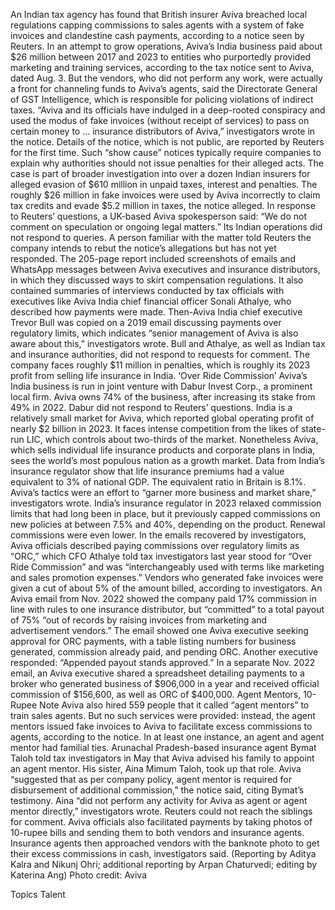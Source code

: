 An Indian tax agency has found that British insurer Aviva breached local regulations capping commissions to sales agents with a system of fake invoices and clandestine cash payments, according to a notice seen by Reuters.
In an attempt to grow operations, Aviva’s India business paid about $26 million between 2017 and 2023 to entities who purportedly provided marketing and training services, according to the tax notice sent to Aviva, dated Aug. 3.
But the vendors, who did not perform any work, were actually a front for channeling funds to Aviva’s agents, said the Directorate General of GST Intelligence, which is responsible for policing violations of indirect taxes.
“Aviva and its officials have indulged in a deep-rooted conspiracy and used the modus of fake invoices (without receipt of services) to pass on certain money to … insurance distributors of Aviva,” investigators wrote in the notice.
Details of the notice, which is not public, are reported by Reuters for the first time. Such “show cause” notices typically require companies to explain why authorities should not issue penalties for their alleged acts.
The case is part of broader investigation into over a dozen Indian insurers for alleged evasion of $610 million in unpaid taxes, interest and penalties. The roughly $26 million in fake invoices were used by Aviva incorrectly to claim tax credits and evade $5.2 million in taxes, the notice alleged.
In response to Reuters’ questions, a UK-based Aviva spokesperson said: “We do not comment on speculation or ongoing legal matters.”
Its Indian operations did not respond to queries. A person familiar with the matter told Reuters the company intends to rebut the notice’s allegations but has not yet responded.
The 205-page report included screenshots of emails and WhatsApp messages between Aviva executives and insurance distributors, in which they discussed ways to skirt compensation regulations. It also contained summaries of interviews conducted by tax officials with executives like Aviva India chief financial officer Sonali Athalye, who described how payments were made.
Then-Aviva India chief executive Trevor Bull was copied on a 2019 email discussing payments over regulatory limits, which indicates “senior management of Aviva is also aware about this,” investigators wrote.
Bull and Athalye, as well as Indian tax and insurance authorities, did not respond to requests for comment.
The company faces roughly $11 million in penalties, which is roughly its 2023 profit from selling life insurance in India.
‘Over Ride Commission’
Aviva’s India business is run in joint venture with Dabur Invest Corp., a prominent local firm. Aviva owns 74% of the business, after increasing its stake from 49% in 2022.
Dabur did not respond to Reuters’ questions.
India is a relatively small market for Aviva, which reported global operating profit of nearly $2 billion in 2023. It faces intense competition from the likes of state-run LIC, which controls about two-thirds of the market.
Nonetheless Aviva, which sells individual life insurance products and corporate plans in India, sees the world’s most populous nation as a growth market.
Data from India’s insurance regulator show that life insurance premiums had a value equivalent to 3% of national GDP. The equivalent ratio in Britain is 8.1%.
Aviva’s tactics were an effort to “garner more business and market share,” investigators wrote.
India’s insurance regulator in 2023 relaxed commission limits that had long been in place, but it previously capped commissions on new policies at between 7.5% and 40%, depending on the product. Renewal commissions were even lower.
In the emails recovered by investigators, Aviva officials described paying commissions over regulatory limits as “ORC,” which CFO Athalye told tax investigators last year stood for “Over Ride Commission” and was “interchangeably used with terms like marketing and sales promotion expenses.”
Vendors who generated fake invoices were given a cut of about 5% of the amount billed, according to investigators.
An Aviva email from Nov. 2022 showed the company paid 17% commission in line with rules to one insurance distributor, but “committed” to a total payout of 75% “out of records by raising invoices from marketing and advertisement vendors.”
The email showed one Aviva executive seeking approval for ORC payments, with a table listing numbers for business generated, commission already paid, and pending ORC.
Another executive responded: “Appended payout stands approved.”
In a separate Nov. 2022 email, an Aviva executive shared a spreadsheet detailing payments to a broker who generated business of $906,000 in a year and received official commission of $156,600, as well as ORC of $400,000.
Agent Mentors, 10-Rupee Note
Aviva also hired 559 people that it called “agent mentors” to train sales agents.
But no such services were provided: instead, the agent mentors issued fake invoices to Aviva to facilitate excess commissions to agents, according to the notice.
In at least one instance, an agent and agent mentor had familial ties.
Arunachal Pradesh-based insurance agent Bymat Taloh told tax investigators in May that Aviva advised his family to appoint an agent mentor. His sister, Aina Mimum Taloh, took up that role.
Aviva “suggested that as per company policy, agent mentor is required for disbursement of additional commission,” the notice said, citing Bymat’s testimony.
Aina “did not perform any activity for Aviva as agent or agent mentor directly,” investigators wrote.
Reuters could not reach the siblings for comment.
Aviva officials also facilitated payments by taking photos of 10-rupee bills and sending them to both vendors and insurance agents.
Insurance agents then approached vendors with the banknote photo to get their excess commissions in cash, investigators said.
(Reporting by Aditya Kalra and Nikunj Ohri; additional reporting by Arpan Chaturvedi; editing by Katerina Ang)
Photo credit: Aviva

Topics
Talent
